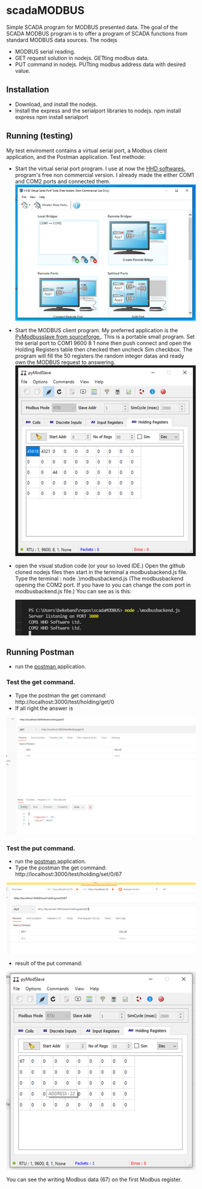 
# scadaMODBUS 
Simple SCADA program for MODBUS presented data.
The goal of the SCADA MODBUS program is to offer a program of SCADA functions from standard MODBUS data sources. The nodejs 


- MODBUS serial reading.
- GET request solution in nodejs. GETting modbus data.
- PUT command in nodejs. PUTting modbus address data with desired value.

## Installation

- Download, and install the nodejs.
- Install the express and the serialport libraries to nodejs.
npm install express
npm install serialport

## Running (testing)
My test enviroment contains a virtual serial port, a Modbus client application, and the Postman application. 
Test methode:
- Start the virtual serial port program. I use at now the <a href="https://www.hhdsoftware.com/" target="_blank">HHD softwares.</a> program's free non commercial version. I already made the either COM1 and COM2 ports and connected them.
![HHD virtual port.](resources/HHD_virtual_port.png)

- Start the MODBUS client program. My preferred application is the <a href="https://sourceforge.net/projects/pymodslave/" target="_blank">PyModbusslave from sourceforge.</a>. This is a portable small program. Set the serial port to COM1 9600 8 1 none then push connect and open the Holding Registers table then checked then uncheck Sim checkbox. The program will fill the 50 registers the random integer datas and ready own the MODBUS request to answering.
![Modbus client holding registers.](resources/Modbus_client_holding_registers.png)

- open the visual studion code (or your so loved IDE.) Open the github cloned nodejs files then start in the terminal a modbusbackend.js file. Type the terminal :
node .\modbusbackend.js (The modbusbackend opening the COM2 port. If you have to you can change the com port in modbusbackend.js file.)
You can see as is this: <p>
![run modbusbackend.png.](resources/run_modbusbackend.png)

 ## Running Postman
- run the <a href="https://www.postman.com/" target="_blank"> postman </a> application.

### Test the get command.
- Type the postman the get command:
http://localhost:3000/test/holding/get/0
- If all right the answer is

![run modbusbackend.png.](resources/Postman_get_0.png)

### Test the put command. 
- run the <a href="https://www.postman.com/" target="_blank"> postman </a> application.
- Type the postman the get command:
http://localhost:3000/test/holding/set/0/67


![run modbusbackend.png.](resources/Postman_put.png)

- result of the put command:

![run modbusbackend.png.](resources/Modbus_client_put_result.png)

You can see the writing Modbus data (67) on the first Modbus register.









